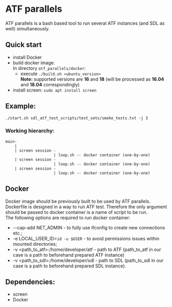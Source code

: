 # ATF parallels

ATF parallels is a bash based tool to run several ATF instances (and SDL as well)
simultaneously.

## Quick start

* install Docker
* build docker image:<br>
In directory `atf_parallels/docker`:
    * execute `./build.sh <ubuntu_version>`<br>
    <b>Note:</b> supported versions are <b>16</b> and <b>18</b> (will be processed as <b>16.04</b> and <b>18.04</b> correspondingly)
* install screen: `sudo apt install screen`

## Example:
    ./start.sh sdl_atf_test_scripts/test_sets/smoke_tests.txt -j 3

### Working hierarchy:
```
main-
    |
    | screen session -
                     | loop.sh -- docker container (one-by-one)
    | screen session -
                     | loop.sh -- docker container (one-by-one)
    | screen session -
                     | loop.sh -- docker container (one-by-one)
```

## Docker

Docker image should be previously built to be used by ATF parallels.<br>
Dockerfile is designed in a way to run ATF test. Therefore the only argument should be passed to docker container is a name of script to be run.<br>
The following options are required to run docker container:
* --cap-add NET_ADMIN - to fully use ifconfig to create new connections etc.;
* -e LOCAL_USER_ID=`id -u $USER` - to avoid permissions issues within mounted directories;
* -v <path_to_atf>:/home/developer/atf - path to ATF (path_to_atf in our case is a path to beforehand prepared ATF instance)
* -v <path_to_sdl>:/home/developer/sdl - path to SDL (path_to_sdl in our case is a path to beforehand prepared SDL instance).

## Dependencies:
 - screen
 - Docker
